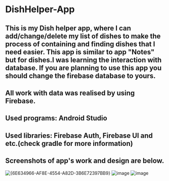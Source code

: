 # DishHelper-App
This is my Dish helper app, where I can add/change/delete my list of dishes to make the process of containing and finding dishes that I need easier. This app is similar to app "Notes" but for dishes.I was learning the interaction with database. If you are planning to use this app you should change the firebase database to yours.
--------------------------------------------------------------------------------------
All work with data was realised by using Firebase.
--------------------------------------------------------------------------------------
Used programs: Android Studio
--------------------------------------------------------------------------------------
Used libraries: Firebase Auth, Firebase UI and etc.(check gradle for more information)
--------------------------------------------------------------------------------------
Screenshots of app's work and design are below.  
--------------------------------------------------------------------------------------

![{6E634966-AF8E-4554-A82D-3B6E72397BB9}](https://github.com/user-attachments/assets/6d2ab6e9-fa64-4d8d-ad5c-586bb5c721cf)
![image](https://github.com/user-attachments/assets/7c0545fc-6bb3-4e67-898e-b2c0d61057f8)
![image](https://github.com/user-attachments/assets/2e3f6a8f-8602-4103-8c26-f85b98f26046)
